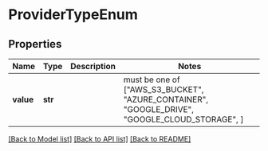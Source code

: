 # ProviderTypeEnum


## Properties
Name | Type | Description | Notes
------------ | ------------- | ------------- | -------------
**value** | **str** |  |  must be one of ["AWS_S3_BUCKET", "AZURE_CONTAINER", "GOOGLE_DRIVE", "GOOGLE_CLOUD_STORAGE", ]

[[Back to Model list]](../README.md#documentation-for-models) [[Back to API list]](../README.md#documentation-for-api-endpoints) [[Back to README]](../README.md)


